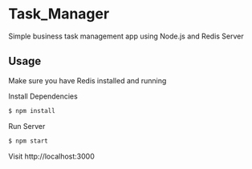 # Task_Manager
Simple business task management app using Node.js and Redis Server


## Usage

Make sure you have Redis installed and running

Install Dependencies

```sh
$ npm install
```

Run Server

```sh
$ npm start
```

Visit http://localhost:3000
